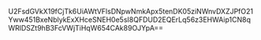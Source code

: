 U2FsdGVkX19fCjTk6UiAWtVFlsDNpwNmkApx5tenDK05ziNWnvDXZJPfO21Yww451BxeNblykExXHceSNEH0e5sI8QFDUD2EQErLq56z3EHWAip1CN8qWRlDSZt9hB3FcVWjTiHqW654CAk89OJYpA==

